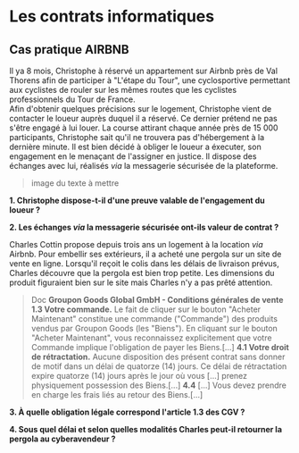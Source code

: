 # Les contrats informatiques
## Cas pratique AIRBNB

Il ya 8 mois, Christophe à réservé un appartement sur Airbnb près de Val Thorens afin de participer à "L'étape du Tour", une cyclosportive permettant 
aux cyclistes de rouler sur les mêmes routes que les cyclistes professionnels du Tour de France.  
Afin d'obtenir quelques précisions sur le logement, Christophe vient de contacter le loueur auprès duquel il a réservé. Ce dernier prétend ne pas 
s'être engagé à lui louer. La course attirant chaque année près de 15 000 participants, Christophe sait qu'il ne trouvera pas d'hébergement à la 
dernière minute. Il est bien décidé à obliger le loueur a éxecuter, son engagement en le menaçant de l'assigner en justice. Il dispose des échanges 
avec lui, réalisés *via* la messagerie sécurisée de la plateforme.

> image du texte à mettre

**1. Christophe dispose-t-il d'une preuve valable de l'engagement du loueur ?**

**2. Les échanges *****via***** la messagerie sécurisée ont-ils valeur de contrat ?**

Charles Cottin propose depuis trois ans un logement à la location *via* Airbnb. Pour embellir ses extérieurs, il a acheté une pergola sur un site de 
vente en ligne. Lorsqu'il reçoit le colis dans les délais de livraison prévus, Charles découvre que la pergola est bien trop petite. Les dimensions du 
produit figuraient bien sur le site mais Charles n'y a pas prêté attention.

> Doc **Groupon Goods Global GmbH - Conditions générales de vente**
> **1.3 Votre commande.** Le fait de cliquer sur le bouton "Acheter Maintenant" constitue une commande ("Commande") des produits vendus par
> Groupon Goods (les "Biens"). En cliquant sur le bouton "Acheter Maintenant", vous reconnaissez explicitement que votre Commande implique 
> l'obligation de payer les Biens.[...]
> **4.1 Votre droit de rétractation.** Aucune disposition des présent contrat sans donner de motif dans un délai de quatorze (14) jours. Ce délai de 
> rétractation expire quatorze (14) jours après le jour où vous [...] prenez physiquement possession des Biens.[...]
> **4.4** [...] Vous devez prendre en charge les frais liés au retour des Biens.[...]

**3. À quelle obligation légale correspond l'article 1.3 des CGV ?**

**4. Sous quel délai et selon quelles modalités Charles peut-il retourner la pergola au cyberavendeur ?**
